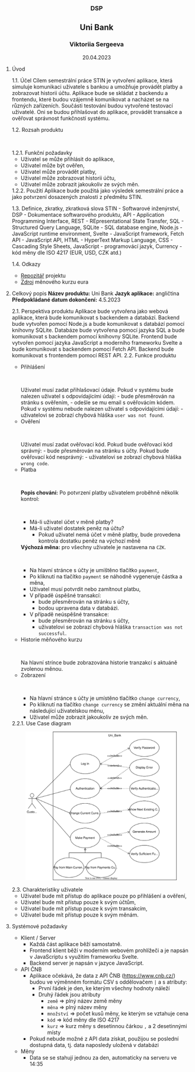 <h3 style="text-align: center;">DSP</h3>
<h2 style="text-align: center;">Uni Bank</h2>
<h3 style="text-align: center;">Viktoriia Sergeeva</h3>
<p style="text-align: center;">20.04.2023</p>

1. Úvod

    1.1. Účel
        Cílem semestrální práce STIN je vytvoření aplikace, která simuluje komunikaci uživatele s bankou a umožňuje provádět platby a zobrazovat historii účtu. Aplikace bude se skládat z backendu a frontendu, které budou vzájemně komunikovat a nacházet se na různých zařízeních. Součásti testování budou vytvořené testovací uživatelé. Oni se budou přihlašovat do aplikace, provádět transakce a ověřovat správnost funkčností systému.

    1.2. Rozsah produktu
    <p>&nbsp;</p>
        1.2.1. Funkční požadavky
            <ul>
                <li>Uživatel se může přihlásit do aplikace,</li>
                <li>Uživatel může být ověřen,</li>
                <li>Uživatel může provádět platby,</li>
                <li>Uživatel může zobrazovat historii účtu,</li>
                <li>Uživatel může zobrazit jakoukoliv ze svých měn.</li>
            </ul>
        1.2.2. Použití
            Aplikace bude použitá jako výsledek semestrální práce a jako potvrzení dosazených znalosti z předmětu STIN.

    1.3. Definice, zkratky, zkratková slova
        STIN - Softwarové inženýrství,
        DSP - Dokumentace softwarového produktu,
        API - Application Programming Interface,
        REST - REpresentational State Transfer,
        SQL - Structured Query Language,
        SQLite - SQL database engine,
        Node.js - JavaScript runtime environment,
        Svelte - JavaScript framework,
        Fetch API - JavaScript API,
        HTML - HyperText Markup Language,
        CSS - Cascading Style Sheets,
        JavaScript - programovácí jazyk,
        Currency - kód měny dle ISO 4217 (EUR, USD, CZK atd.)

    1.4. Odkazy
        <ul>
            <li>[Repozitář](https://github.com/ViktoriiaSr/Uni_Bank) projektu</li>
            <li>[Zdroj](https://www.cnb.cz/cs/financni-trhy/devizovy-trh/kurzy-devizoveho-trhu/kurzy-devizoveho-trhu/denni_kurz.txt?date=20.04.2022) měnového kurzu eura</li>
        </ul>

2. Celkový popis
    **Název produktu:** Uni Bank 
    **Jazyk aplikace:** angličtina 
    **Předpokládané datum dokončení:** 4.5.2023

    2.1. Perspektiva produktu
        Aplikace bude vytvořena jako webová aplikace, která bude komunikovat s backendem a databází. Backend bude vytvořen pomocí Node.js a bude komunikovat s databází pomocí knihovny SQLite. Databáze bude vytvořena pomocí jazyka SQL a bude komunikovat s backendem pomocí knihovny SQLite. Frontend bude vytvořen pomocí jazyka JavaScript a moderního frameworku Svelte a bude komunikovat s backendem pomocí Fetch API. Backend bude komunikovat s frontendem pomocí REST API.
    2.2. Funkce produktu
        <ul>
            <li>Přihlášení
            <p>&nbsp;</p>
                Uživatel musí zadat přihlašovací údaje.
                    Pokud v systému bude nalezen uživatel s odpovídajícími údají: 
                        - bude přesměrován na stránku s ověřením,
                        - odešle se mu email s ověřovácím kódem.
                    Pokud v systému nebude nalezen uživatel s odpovídajícími údají:
                        - uživatelovi se zobrazí chybová hláška `user was not found`.
            </li>
            <li>Ověření
            <p>&nbsp;</p>
                Uživatel musí zadat ověřovací kód.
                    Pokud bude ověřovací kód správný:
                        - bude přesměrován na stránku s účty.
                    Pokud bude ověřovací kód nesprávný:
                        - uživatelovi se zobrazí chybová hláška `wrong code`.
            </li>
            <li>Platba
                <p>&nbsp;</p>
                **Popis chování:**
                Po potvrzení platby uživatelem proběhně několik kontrol:
                <p>&nbsp;</p>
                <ul>
                    <li>Má-li uživatel účet v měně platby?
                    </li>
                    <li>Má-li uživatel dostatek peněz na účtu?
                        <ul>
                            <li>Pokud uživatel nemá účet v měně platby, bude provedena kontrola dostatku peněz na výchozí měně</li>
                        </ul>
                    </li>
                </ul>
                **Výchozá měna:** pro všechny uživatele je nastavena na `CZK`.
                <p>&nbsp;</p>
                <ul>
                    <li>Na hlavní stránce s účty je umíštěno tlačítko `payment`,</li>
                    <li>Po kliknutí na tlačítko `payment` se náhodně vygeneruje částka a měna,</li>
                    <li>Uživatel musí potvrdit nebo zamítnout platbu,</li>
                    <li>V případě úspěšné transakcí:
                        <ul>
                        <li>bude přesměrován na stránku s účty,</li>
                        <li>bodou upravena data v databázi.</li>
                        </ul>
                    </li>
                    <li>V případě neúspěšné transakce:
                        <ul>
                        <li>bude přesměrován na stránku s účty,</li>
                        <li>uživatelovi se zobrazí chybová hláška `transaction was not successful`.</li>
                        </ul>
                    </li>
                </ul>
            </li>
            <li>Historie měňového kurzu
            <p>&nbsp;</p>
                Na hlavní strínce bude zobrazována historie tranzakcí s aktuáně zvolenou měnou.
            </li>
            <li>Zobrazení
            <p>&nbsp;</p>
                <ul>
                    <li>Na hlavní stránce s účty je umístěno tlačítko `change currency`,</li>
                    <li>Po kliknutí na tlačítko `change currency` se změní aktuální měna na následující uživatelskou měnu,</li>
                    <li>Uživatel může zobrazit jakoukoliv ze svých měn.</li>
                </ul>
            </li>
        </ul>
        2.2.1. Use Case diagram
            <p align="center">
                <img src="data for dsp/Uni_Bank.svg" alt="Use Case diagram" style="max-width:85%;">
            </p>
    2.3. Charakteristiky uživatele
        <ul>
            <li>Uživatel bude mít přístup do aplikace pouze po přihlášení a ověření,</li>
            <li>Uživatel bude mít přístup pouze k svým účtům,</li>
            <li>Uživatel bude mít přístup pouze k svým transakcím,</li>
            <li>Uživatel bude mít přístup pouze k svým měnám.</li>
        </ul>
        
3. Systémové požadavky
    - Klient / Server
        - Každá část aplikace běží samostatně.
        - Frontend klient běží v moderním webovém prohlížeči a je napsán v JavaScriptu s využitím frameworku Svelte.
        - Backend server je napsán v jazyce JavaScript.
    - API ČNB
        - Aplikace očekává, že data z API ČNB (https://www.cnb.cz/) budou ve výměnném formátu CSV s oddělovačem `|` a s atributy:
            - První řádek je den, ke kterým všechny hodnoty náleží
            - Druhý řádek jsou atributy
                - `země` => plný název země měny
                - `měna` => plný název měny
                - `množství` => počet kusů měny, ke kterým se vztahuje cena
                - `kód` => kód měny dle ISO 4217
                - `kurz` => kurz měny s desetinnou čárkou `,` a 2 desetinnými místy
        - Pokud nebude možné z API data získat, použijou se poslední dostupná data, tj. data naposledy uložená v databázi
    - Měny
        - Data se se stahují jednou za den, automaticky na serveru ve 14:35
